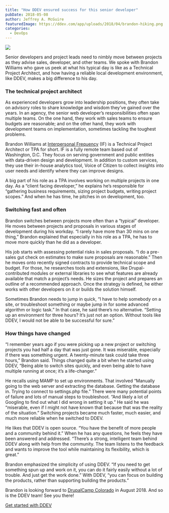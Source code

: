 ```yaml
---
title: "How DDEV ensured success for this senior developer"
pubDate: 2018-05-08
author: Jeffrey A. McGuire
featuredImage: https://ddev.com/app/uploads/2018/04/brandon-hiking.png
categories:
  - DevOps
---
```


![](https://ddev.com/app/uploads/2018/04/brandon-williams-crazysix-247x300.png)

Senior developers and project leads need to nimbly move between projects as they advise sales, developer, and other teams. We spoke with Brandon Williams who gave us peek at what his typical day is like as a Technical Project Architect, and how having a reliable local development environment, like DDEV, makes a big difference to his day.

### The technical project architect

As experienced developers grow into leadership positions, they often take on advisory roles to share knowledge and wisdom they’ve gained over the years. In an agency, the senior web developer’s responsibilities often span multiple teams. On the one hand, they work with sales teams to ensure budgets are reasonable; and on the other hand, they work with development teams on implementation, sometimes tackling the toughest problems.

Brandon Williams at [Interpersonal Frequency](https://ifsight.com/) (IF) is a Technical Project Architect or TPA for short. IF is a fully remote team based out of Washington, D.C. They focus on serving government and public entities with data-driven design and development. In addition to custom services, they use their in-house analytics tool, Voice of Citizen to collect insights into user needs and identify where they can improve designs.

A big part of his role as a TPA involves working on multiple projects in one day. As a “client facing developer,” he explains he’s responsible for “gathering business requirements, sizing project budgets, writing project scopes.” And when he has time, he pitches in on development, too.

### Switching fast and often

Brandon switches between projects more often than a “typical” developer. He moves between projects and proposals in various stages of development during his workday. “I rarely have more than 30 mins on one thing,” Brandon explained that especially in his role as a TPA, he has to move more quickly than he did as a developer.

His job starts with assessing potential risks in sales proposals. “I do a pre-sales gut check on estimates to make sure proposals are reasonable.” Then he moves onto recently signed contracts to provide technical scope and budget. For those, he researches tools and extensions, like Drupal-contributed modules or external libraries to see what features are already available that match a project’s needs. He sizes the project and prepares an outline of a recommended approach. Once the strategy is defined, he either works with other developers on it or builds the solution himself.

Sometimes Brandon needs to jump in quick, “I have to help somebody on a site, or troubleshoot something or maybe jump in for some advanced algorithm or logic task.” In that case, he said there’s no alternative. “Setting up an environment for three hours? It’s just not an option. Without tools like DDEV, I would not be able to be successful for sure.”

### How things have changed

“I remember years ago if you were picking up a new project or switching projects you had half a day that was just gone. It was miserable, especially if there was something urgent. A twenty-minute task could take three hours,” Brandon said. Things changed quite a bit when he started using DDEV, “Being able to switch sites quickly, and even being able to have multiple running at once; it’s a life-changer.”

He recalls using MAMP to set up environments. That involved “Manually going to the web server and extracting the database. Getting the database in. Trying to connect to settings.php file.” There were many potential points of failure and lots of manual steps to troubleshoot. “And likely a lot of Googling to find out what I did wrong in setting it up.” He said he was “miserable, even if I might not have known that because that was the reality of the situation.” Switching projects became much faster, much easier, and much more reliable when he switched to DDEV.

He likes that DDEV is open source. “You have the benefit of more people and a community behind it.” When he has any questions, he feels they have been answered and addressed. “There’s a strong, intelligent team behind DDEV along with help from the community. The team listens to the feedback and wants to improve the tool while maintaining its flexibility, which is great.”

Brandon emphasized the simplicity of using DDEV. “If you need to get something spun up and work on it, you can do it fairly easily without a lot of trouble. And just get the work done.” With DDEV, “you can focus on building the products, rather than supporting building the products.”

Brandon is looking forward to [DrupalCamp Colorado](https://2018.drupalcampcolorado.org/) in August 2018\. And so is the DDEV team! See you there!

[Get started with DDEV](https://ddev.com/get-started/)
